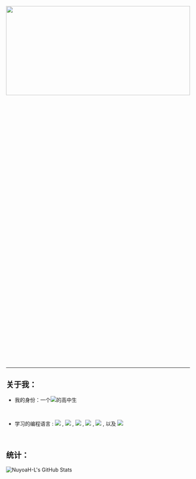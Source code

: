 <div align=center>
  <img src="https://unsplash.it/1600/900?random" width="100%" height="25%"/>
</div>
<hr/>

<h2>关于我：</h2>

- 我的身份：一个<img src="https://img.shields.io/badge/-卑微-black">的高中生

<br/>

- 学习的编程语言 : <img src="https://img.shields.io/badge/-JavaScript-orange"> , <img src="https://img.shields.io/badge/-CSS3-blue"> , <img src="https://img.shields.io/badge/-C/C++-red"> , <img src="https://img.shields.io/badge/-HTML5-green"> , <img src="https://img.shields.io/badge/-JSON-black"> , 以及 <img src="https://img.shields.io/badge/-Python3-yellow">
<br>
<h2>统计：</h2>
<img src="https://github-readme-stats.vercel.app/api?username=NuyoaH-L&show_icons=true&theme=tokyonight" alt="NuyoaH-L's GitHub Stats" />
